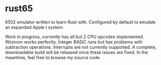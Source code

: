 # rust65

6502 emulator written to learn Rust with. Configured by default to emulate an expanded Apple I system.

Work in progress, currently has all but 2 CPU opcodes implemented. Wozmon works perfectly, Integer BASIC runs but has problems with subtraction operations. Interrupts are not currently supported. A complete, downloadable build will be released once these issues are fixed. In the meantime, feel free to browse my source code.
